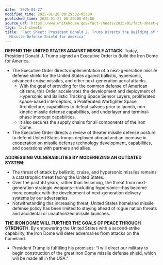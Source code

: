 ```yaml
---
date: '2025-01-27'
modified_time: 2025-01-28 08:29:32-05:00
published_time: 2025-01-27 08:29:00-05:00
source_url: https://www.whitehouse.gov/fact-sheets/2025/01/fact-sheet-president-donald-j-trump-directs-the-building-of-the-iron-dome-missile-defense-shield-for-america/
tags: fact-sheets
title: 'Fact Sheet: President Donald J. Trump Directs the Building of the Iron Dome
  Missile Defense Shield for America'
---
```

 
**DEFEND THE UNITED STATES AGAINST MISSILE ATTACK**: Today, President
Donald J. Trump signed an Executive Order to Build the Iron Dome for
America.

-   The Executive Order directs implementation of a next-generation
    missile defense shield for the United States against ballistic,
    hypersonic, advanced cruise missiles, and other next-generation
    aerial attacks.
    -   <span
        style="background-color: var(--wp--preset--color--white);color: var(--wp--preset--color--charcoal);font-family: var(--wp--custom--typography--body--font-family);font-size: var(--wp--custom--typography--body--font-size);font-weight: var(--wp--custom--typography--body--font-weight);letter-spacing: var(--wp--custom--typography--body--letter-spacing);text-transform: var(--wp--custom--typography--body--text-transform)">With
        the goal of providing for the common defense of American
        citizens, this Order accelerates the development and deployment
        of Hypersonic and Ballistic Tracking Space Sensor Layers,
        proliferated space-based interceptors, a Proliferated Warfighter
        Space Architecture, capabilities to defeat salvoes prior to
        launch, non-kinetic missile defense capabilities, and underlayer
        and terminal-phase intercept capabilities.</span>
    -   It also secures the supply chains for all components of the Iron
        Dome.
-   The Executive Order directs a review of theater missile defense
    posture to defend United States troops deployed abroad and an
    increase in cooperation on missile defense technology development,
    capabilities, and operations with partners and allies. 

**ADDRESSING VULNERABILITIES BY MODERNIZING AN OUTDATED SYSTEM**:

-   The threat of attack by ballistic, cruise, and hypersonic missiles
    remains a catastrophic threat facing the United States.
-   Over the past 40 years, rather than lessening, the threat from
    next-generation strategic weapons—including hypersonic—has become
    more complex with the development of next-generation delivery
    systems by our adversaries.
-   Notwithstanding this increasing threat, United States homeland
    missile defense policy has been limited to staying ahead of rogue
    nation threats and accidental or unauthorized missile launches.

**THE IRON DOME WILL FURTHER THE GOALS OF PEACE THROUGH STRENGTH**: By
empowering the United States with a second-strike capability, the Iron
Dome will deter adversaries from attacks on the homeland.

-   President Trump is fulfilling his promises: “I will direct our
    military to begin construction of the great Iron Dome missile
    defense shield, which will be made all in the USA.”
